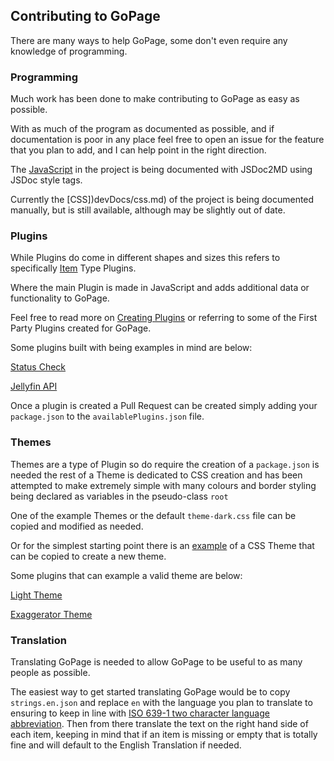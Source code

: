 ## Contributing to GoPage

There are many ways to help GoPage, some don't even require any knowledge of programming.

### Programming

Much work has been done to make contributing to GoPage as easy as possible.

With as much of the program as documented as possible, and if documentation is poor in any place feel free to open an issue for the feature that you plan to add, and I can help point in the right direction.

The [JavaScript](devDocs/JavaScript.md) in the project is being documented with JSDoc2MD using JSDoc style tags.

Currently the [CSS])devDocs/css.md) of the project is being documented manually, but is still available, although may be slightly out of date.

### Plugins

While Plugins do come in different shapes and sizes this refers to specifically [Item](pluginDevDocs/types.md) Type Plugins.

Where the main Plugin is made in JavaScript and adds additional data or functionality to GoPage.

Feel free to read more on [Creating Plugins](createPlugins.md) or referring to some of the First Party Plugins created for GoPage.

Some plugins built with being examples in mind are below:

[Status Check](https://github.com/confused-Techie/GoPage-Plugins/tree/main/statusCheck)

[Jellyfin API](https://github.com/confused-Techie/GoPage-Plugins/tree/main/jellyfinApi)

Once a plugin is created a Pull Request can be created simply adding your `package.json` to the `availablePlugins.json` file.

### Themes

Themes are a type of Plugin so do require the creation of a `package.json` is needed the rest of a Theme is dedicated to CSS creation and has been attempted to make extremely simple with many colours and border styling being declared as variables in the pseudo-class `root`

One of the example Themes or the default `theme-dark.css` file can be copied and modified as needed.

Or for the simplest starting point there is an [example](pluginDevDocs/themeExample.css) of a CSS Theme that can be copied to create a new theme.

Some plugins that can example a valid theme are below:

[Light Theme](https://github.com/confused-Techie/GoPage-Plugins/tree/main/lightTheme)

[Exaggerator Theme](https://github.com/confused-Techie/GoPage-Plugins/tree/main/exaggeratorTheme)

### Translation

Translating GoPage is needed to allow GoPage to be useful to as many people as possible.

The easiest way to get started translating GoPage would be to copy `strings.en.json` and replace `en` with the language you plan to translate to ensuring to keep in line with [ISO 639-1 two character language abbreviation](https://en.wikipedia.org/wiki/List_of_ISO_639-1_codes). Then from there translate the text on the right hand side of each item, keeping in mind that if an item is missing or empty that is totally fine and will default to the English Translation if needed.
